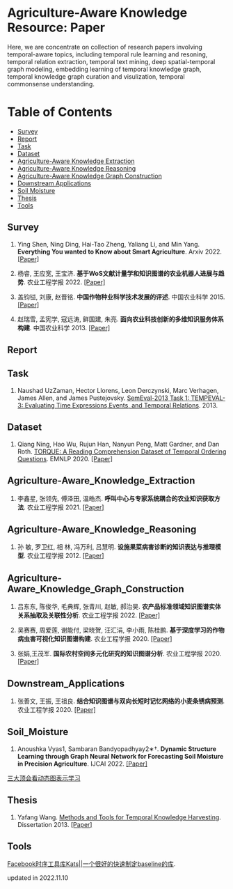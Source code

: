 # Agriculture-Aware Knowledge Resource: Paper


Here, we are concentrate on collection of research papers involving temporal-aware topics, including temporal rule learning and resoning, temporal relation extraction, temporal text mining, deep spatial-temporal graph modeling, embedding learning of temporal knowledge graph, temporal knowledge graph curation and visulization, temporal commonsense understanding.   


Table of Contents
=================

  * [Survey](#Survey)
  * [Report](#Report)
  * [Task](#Task)
  * [Dataset](#Dataset)
  * [Agriculture-Aware Knowledge Extraction](#Agriculture-Aware_Knowledge_Extraction)
  * [Agriculture-Aware Knowledge Reasoning](#Agriculture-Aware_Knowledge_Reasoning)
  * [Agriculture-Aware Knowledge Graph Construction](#Agriculture-Aware_Knowledge_Graph_Construction)
  * [Downstream Applications](#Downstream_Applications)
  * [Soil Moisture](#Soil_Moisture)
  * [Thesis](#Thesis)
  * [Tools](#Tools)

<!--   * [Temporal Rule Learning and Resoning](#Temporal_Rule_Learning_and_Resoning)
  * [Temporal Semantic Unit Extraction](#Temporal_Semantic_Unit_Extraction)
  * [Temporal Relation Checking](#Temporal_Relation_Checking)
  * [Temporal Text Mining](#Temporal_Text_Mining) -->
<!--   * [Event-Centric Temporal Data Mining](#Event_Centric_Temporal_Data_Mining)
  * [Event-Centric Temporal Knowledge Graph](#Event_Centric_Temporal_Knowledge_Graph)
  * [Evolution Analysis and Prediction based Event](#Evolution_Analysis_and_Prediction_based_Event)
  * [Deep Spatial-Temporal Graph Modeling](#Deep_Spatial-Temporal_Graph_Modeling)
  * [Embedding Learning of Temporal Knowledge Graph](#Embedding_Learning_of_Temporal_Knowledge_Graph)
  * [Temporal Knowledge Graph Curation and Visulization](#Temporal_Knowledge_Graph_Curation_and_Visulization)
  * [Temporal Commonsense Understanding](#Temporal_Commonsense_Understanding)
  * [IR for Spatio-Temporal Graphs](#IR_for_Spatio_Temporal_Graphs)  -->


## Survey
1. Ying Shen, Ning Ding, Hai-Tao Zheng, Yaliang Li, and Min Yang. **Everything You wanted to Know about Smart Agriculture**. Arxiv 2022. [[Paper]](https://arxiv.org/abs/2201.04754v1) 


2. 杨睿, 王应宽, 王宝济. **基于WoS文献计量学和知识图谱的农业机器人进展与趋势**. 农业工程学报 2022. [[Paper]](http://www.tcsae.org/nygcxb/article/abstract/20220106?st=search)


3. 盖钧镒, 刘康, 赵晋铭. **中国作物种业科学技术发展的评述**. 中国农业科学 2015. [[Paper]](https://www.chinaagrisci.com/CN/10.3864/j.issn.0578-1752.2015.17.001)


4. 赵瑞雪, 孟宪学, 寇远涛, 鲜国建, 朱亮. **面向农业科技创新的多维知识服务体系构建**. 中国农业科学 2013. [[Paper]](https://www.chinaagrisci.com/CN/10.3864/j.issn.0578-1752.2013.24.005)

 


## Report
<!-- 1. Emanuele Rossi. [TGN: Temporal Graph Networks for Dynamic
Graphs](https://www.emanuelerossi.co.uk/assets/pdf/tgn_aisc_2020.pdf). 2020. --> 



## Task
1. Naushad UzZaman, Hector Llorens, Leon Derczynski, Marc Verhagen, James Allen, and James Pustejovsky. [SemEval-2013 Task 1: TEMPEVAL-3: Evaluating Time Expressions,Events, and Temporal Relations](https://www.aclweb.org/anthology/S13-2001.pdf). 2013.




## Dataset
1. Qiang Ning, Hao Wu, Rujun Han, Nanyun Peng, Matt Gardner, and Dan Roth. [TORQUE: A Reading Comprehension Dataset of Temporal Ordering Questions](https://www.aclweb.org/anthology/2020.emnlp-main.88.pdf). EMNLP 2020. [[Paper]](https://www.aclweb.org/anthology/2020.emnlp-main.88.pdf)



## Agriculture-Aware_Knowledge_Extraction
1. 李鑫星, 张领先, 傅泽田, 温皓杰. **呼叫中心与专家系统耦合的农业知识获取方法**. 农业工程学报 2021. [[Paper]](http://www.tcsae.org/nygcxb/article/abstract/2011531?st=search)



## Agriculture-Aware_Knowledge_Reasoning
1. 孙 敏, 罗卫红, 相 林, 冯万利, 吕慧明. **设施果菜病害诊断的知识表达与推理模型**. 农业工程学报 2012. [[Paper]](http://www.tcsae.org/nygcxb/article/abstract/20121722?st=search)



## Agriculture-Aware_Knowledge_Graph_Construction
1. 吕东东, 陈俊华, 毛典辉, 张青川, 赵敏, 郝治昊. **农产品标准领域知识图谱实体关系抽取及关联性分析**. 农业工程学报 2022. [[Paper]](http://www.tcsae.org/nygcxb/article/abstract/20220935?st=search)


2. 吴赛赛, 周爱莲, 谢能付, 梁晓贺, 汪汇涓, 李小雨, 陈桂鹏. **基于深度学习的作物病虫害可视化知识图谱构建**. 农业工程学报 2020. [[Paper]](http://www.tcsae.org/nygcxb/article/abstract/20202421?st=search)


3. 张娟,王茂军. **国际农村空间多元化研究的知识图谱分析**. 农业工程学报 2020. [[Paper]](http://www.tcsae.org/nygcxb/article/abstract/20201637?st=search)



## Downstream_Applications
1. 张善文, 王振, 王祖良. **结合知识图谱与双向长短时记忆网络的小麦条锈病预测**. 农业工程学报 2020. [[Paper]](http://www.tcsae.org/nygcxb/article/abstract/20201221?st=search)



## Soil_Moisture
1. Anoushka Vyas1, Sambaran Bandyopadhyay2∗†. **Dynamic Structure Learning through Graph Neural Network for Forecasting Soil Moisture in Precision Agriculture**. IJCAI 2022. [[Paper]](https://www.ijcai.org/proceedings/2022/0720.pdf)



<!-- ## Temporal_Relation_Checking
1. Partha Pratim Talukdar, Derry Wijaya, and Tom Mitchell. [Coupled Temporal Scoping of Relational Facts](http://www.cs.cmu.edu/afs/cs/user/mitchell/ftp/pubs/talukdar-wsdm12.pdf). WSDM 2012. [[Paper]](http://www.cs.cmu.edu/afs/cs/user/mitchell/ftp/pubs/talukdar-wsdm12.pdf)



## Temporal_Text_Mining
1. Junsha Chen, Neng Gao, Cong Xue, Chenyang Tu, and Daren Zha. [Perceiving Topic Bubbles: Local Topic Detection in Spatio-Temporal Tweet Stream](
https://link.springer.com/content/pdf/10.1007%2F978-3-030-18579-4_43.pdf). DASFAA 2019. [[Paper]](
https://link.springer.com/content/pdf/10.1007%2F978-3-030-18579-4_43.pdf)


2. Shuai Xu, Jiuxin Cao, Xuelin Zhu, Yi Dong, and Bo Liu. [Community Discovery Based on Social Relations and Temporal-Spatial Topics in LBSNs](https://link.springer.com/content/pdf/10.1007%2F978-3-319-93040-4_17.pdf). PAKDD 2018. [[Paper]](https://link.springer.com/content/pdf/10.1007%2F978-3-319-93040-4_17.pdf)


3. Yafang Wang, Zhaochuan Ren, Martin Theobald, Maximilian Dylla, and Gerard de Melo. [Summary Generation for Temporal Extractions](http://gerard.demelo.org/papers/temporal-summaries.pdf). DEXA 2016. [[Paper]](http://gerard.demelo.org/papers/temporal-summaries.pdf)


4. Yafang Wang, Maximilian Dylla, Marc Spaniol, and Gerhard Weikum. [Coupling Label Propagation and Constraints for Temporal Fact Extraction](
https://www.aclweb.org/anthology/P12-2046.pdf). ACL 2012. [[Paper]](
https://www.aclweb.org/anthology/P12-2046.pdf)


5. Yafang Wang, Bin Yang, Spyros Zoupanos, Marc Spaniol, and Gerhard Weikum. [Scalable Spatio-temporal Knowledge Harvesting](http://spyros.zoupanos.net/papers/www2011.pdf). WWW 2011. [[Paper]](http://spyros.zoupanos.net/papers/www2011.pdf)


6. Yafang Wang, Mingjie Zhu, Lizhen Qu, Marc Spaniol, and Gerhard Weikum. [Timely YAGO: Harvesting, Querying, and Visualizing Temporal Knowledge from Wikipedia](
https://www.openproceedings.org/2010/conf/edbt/WangZQSW10.pdf). ECBT 2010. [[Paper]](
https://www.openproceedings.org/2010/conf/edbt/WangZQSW10.pdf)


7. Qiaozhu Mei and Chengxiang Zhai. [Discovering Evolutionary Theme Patterns from Text - An Exploration of Temporal Text Mining](http://sifaka.cs.uiuc.edu/czhai/pub/kdd05-ttm.pdf). ACM SIGKDD 2005. [[Paper]](http://sifaka.cs.uiuc.edu/czhai/pub/kdd05-ttm.pdf)


## Event_Centric_Temporal_Data_Mining
1. Shih-Ting Lin, Nathanael Chambers, and Greg Durrett. [Conditional Generation of Temporally-ordered Event Sequences](https://arxiv.org/pdf/2012.15786.pdf). Arxiv 2020. [[Paper]](https://arxiv.org/pdf/2012.15786.pdf)


2. Nathanael Chambers, Taylor Cassidy, Bill McDowell
, and Steven Bethard. [Dense Event Ordering with a Multi-Pass Architecture](https://www.usna.edu/Users/cs/nchamber/pubs/tacl2014-caevo-chambers.pdf). TACL 2014. [[Paper]](https://www.usna.edu/Users/cs/nchamber/pubs/tacl2014-caevo-chambers.pdf)




## Event_Centric_Temporal_Knowledge_Graph
1. Dinesh Raghu, Surag Nair, and Mausam. [Inferring Temporal Knowledge for Near-Periodic Recurrent Events](https://www.ijcai.org/Proceedings/2018/0598.pdf). IJCAI 2018. [[Paper]](https://www.ijcai.org/Proceedings/2018/0598.pdf)


2. Simon Gottschalk and Elena Demidova. [EventKG: A Multilingual Event-Centric Temporal Knowledge Graph](https://arxiv.org/pdf/1804.04526.pdf). ESWC 2018. [[Paper]](https://arxiv.org/pdf/1804.04526.pdf)


## Evolution_Analysis_and_Prediction_based_Event
1. Zonghan Wu, Shirui Pan, Guodong Long, Jing Jiang, Xiaojun Chang, and Chengqi Zhang. [Connecting the Dots: Multivariate Time Series Forecasting with Graph Neural Networks](https://arxiv.org/pdf/2005.11650v1.pdf). KDD 2020. [[Paper]](https://arxiv.org/pdf/2005.11650v1.pdf)  


2. Jiaqi Liu, Qin Zhang, Luoyi Fu, Xinbing Wang, and Songwu Lu. [Evolving Knowledge Graphs](http://www.cs.sjtu.edu.cn/~fu-ly/paper/EvolvingKG.pdf). Infocom 2019. [[Paper]](http://www.cs.sjtu.edu.cn/~fu-ly/paper/EvolvingKG.pdf)


3. Crist´obal Esteban, Volker Tresp, Yinchong Yang, Stephan Baier, and Denis Krompaß. [Predicting the Co-Evolution of Event and Knowledge Graphs](https://arxiv.org/pdf/1512.06900.pdf). Fusion 2016. [[Paper]](https://arxiv.org/pdf/1512.06900.pdf) -->



[三大顶会看动态图表示学习](https://mp.weixin.qq.com/s/Dft_S-qqiXJJmVidEpTGeA)


<!-- [图系列 # 7篇动态时空图网络学习必读的顶会论文](https://mp.weixin.qq.com/s/XbCYkirF9_Z_KjuBpnZCxQ) -->





<!-- ## Temporal_Commonsense_Understanding
1. Ben Zhou, Qiang Ning, Daniel Khashabi, and Dan Roth. [Temporal Common Sense Acquisition with Minimal Supervision](https://www.aclweb.org/anthology/2020.acl-main.678.pdf). ACL 2020. [[Paper]](https://www.aclweb.org/anthology/2020.acl-main.678.pdf)


2. Ben Zhou, Daniel Khashabi, Qiang Ning, and Dan Roth. [“Going on a vacation” takes longer than “Going for a walk”: A Study of Temporal Commonsense Understanding](https://www.aclweb.org/anthology/D19-1332.pdf). EMNLP 2019. [[Paper]](https://www.aclweb.org/anthology/D19-1332.pdf)



## IR_for_Spatio_Temporal_Graphs 
1. Zheyi Pan, Songyu Ke, Xiaodu Yang, et al. [AutoSTG: Neural Architecture Search for Predictions of Spatio-Temporal Graphs](http://panzheyi.cc/publication/pan2021autostg/paper.pdf). WWW 2021. [[Paper]](http://panzheyi.cc/publication/pan2021autostg/paper.pdf)
 -->


## Thesis
1. Yafang Wang. [Methods and Tools for Temporal Knowledge Harvesting](https://publikationen.sulb.uni-saarland.de/bitstream/20.500.11880/26475/1/phd_thesis.pdf). Dissertation 2013. [[Paper]](https://publikationen.sulb.uni-saarland.de/bitstream/20.500.11880/26475/1/phd_thesis.pdf)



## Tools
[Facebook时序工具库Kats||一个很好的快速制定baseline的库](https://mp.weixin.qq.com/s/xjdhoayIiBEPwQEaAcgHHQ). 



updated in 2022.11.10